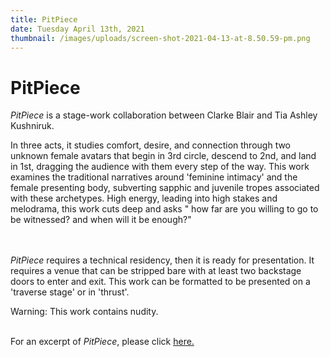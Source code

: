 ```yaml
---
title: PitPiece
date: Tuesday April 13th, 2021
thumbnail: /images/uploads/screen-shot-2021-04-13-at-8.50.59-pm.png
---
```

# PitPiece

*PitPiece* is a stage-work collaboration between Clarke Blair and Tia Ashley Kushniruk. 

In three acts, it studies comfort, desire, and connection through two unknown female avatars that begin in 3rd circle, descend to 2nd, and land in 1st, dragging the audience with them every step of the way. This work examines the traditional narratives around 'feminine intimacy' and the female presenting body, subverting sapphic and juvenile tropes associated with these archetypes. High energy, leading into high stakes and melodrama, this work cuts deep and asks " how far are you willing to go to be witnessed? and when will it be enough?"

\
\
*PitPiece* requires a technical residency, then it is ready for presentation. It requires a venue that can be stripped bare with at least two backstage doors to enter and exit. This work can be formatted to be presented on a 'traverse stage' or in 'thrust'. 



Warning: This work contains nudity. 

\
For an excerpt of *PitPiece*, please click [here.](https://www.youtube.com/watch?v=T4_qJT3Jyus&list=PLaVNPv3qzK0RQq8Qh4sX3twgHg7c_ckyG)